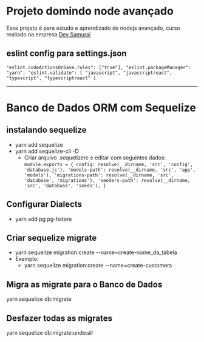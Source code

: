 # Projeto domindo node avançado
Esse projeto é para estudo e aprendizado de nodejs avançado, curso realiado na empresa [Dev Samurai](https://class.devsamurai.com.br/auth/login)

## eslint config para settings.json

`"eslint.codeActionsOnSave.rules": ["true"],
  "eslint.packageManager": "yarn",
  "eslint.validate": [
    "javascript",
    "javascriptreact",
    "typescript",
    "typescriptreact"
  ]`

---

# Banco de Dados ORM com Sequelize

## instalando sequelize

-   yarn add sequelize
-   yarn add sequelize-cli -D
    -   Criar arquivo .sequelizerc e editar com seguintes dados:
    `module.exports = {
    config: resolve(__dirname, 'src', 'config', 'database.js'),
    'models-path': resolve(__dirname, 'src', 'app', 'models'),
    'migrations-path': resolve(__dirname, 'src', 'database', 'migrations'),
    'seeders-path': resolve(__dirname, 'src', 'database', 'seeds'),
}
`
## Configurar Dialects
- yarn add pg pg-hstore

## Criar sequelize migrate
- yarn sequelize migration:create --name=create-nome_da_tabela
- Exemplo:
  - yarn sequelize migration:create --name=create-customers

## Migra as migrate para o Banco de Dados
yarn sequelize db:migrate

## Desfazer todas as migrates
yarn sequelize db:migrate:undo:all


